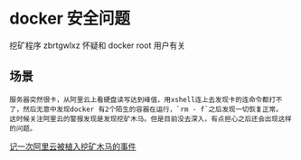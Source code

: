 # docker 安全问题

挖矿程序 zbrtgwlxz 怀疑和 docker root 用户有关

## 场景

    服务器突然很卡，从阿里云上看硬盘读写达到峰值，用xshell连上去发现卡的连命令都打不了，然后无意中发现docker 有2个陌生的容器在运行，`rm - f`之后发现一切恢复正常。
    这时候关注阿里云的警报发现是发现挖矿木马。但是目前没去深入，有点担心之后还会出现这样的问题。

[记一次阿里云被植入挖矿木马的事件](https://www.cnblogs.com/bugutian/p/10881070.html)
